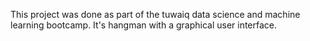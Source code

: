 This project was done as part of the tuwaiq data science and machine learning bootcamp. It's hangman with a graphical user interface. 
